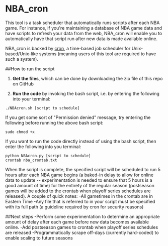 NBA_cron
==========

This tool is a task scheduler that automatically runs scripts after each NBA game. For instance, if you're maintaining a database of NBA game data and have scripts to refresh your data from the web, NBA_cron will enable you to automatically have that script run after new data is made available online. 

NBA_cron is backed by [cron](http://en.wikipedia.org/wiki/Cron), a time-based job scheduler for Unix-based/Unix-like systems (meaning users of this tool are required to have such a system). 

##How to run the script
1) **Get the files**, which can be done by downloading the zip file of this repo on GitHub

2) **Run the code** by invoking the bash script, i.e. by entering the following into your terminal:
```
./NBAcron.sh [script to schedule]
```
If you get some sort of "Permission denied" message, try entering the following before running the above bash script:
```
sudo chmod +x
```

If you want to run the code directly instead of using the bash script, then enter the following into you terminal:
```
python NBAcron.py [script to schedule]
crontab nba_crontab.txt
```

When the script is complete, the specified script will be scheduled to run 5 hours after each NBA game begins (a baked-in delay to allow for online data to update -- experimentation is needed to ensure that 5 hours is a good amount of time) for the entirety of the regular season (postseason games will be added to the crontab when playoff series schedules are released). 
A couple of quick notes:
-All gametimes in the crontab are in Eastern Time
-Any file that is referred to in your script must be specified with its full path (a guideline required by cron for security reasons)


##Next steps
-Perform some experimentation to determine an appropriate amount of delay after each game before new data becomes available online.
-Add postseason games to crontab when playoff series schedules are released
-Programmatically scrape off-days (currently hard-coded) to enable scaling to future seasons
